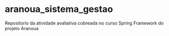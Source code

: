 # aranoua_sistema_gestao
Repositorio da atividade avaliativa cobreada no curso Spring Framework do projeto Aranoua
